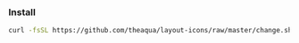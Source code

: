 ### Install
``` bash
curl -fsSL https://github.com/theaqua/layout-icons/raw/master/change.sh | bash
```
